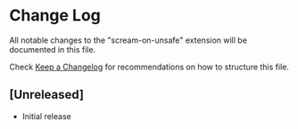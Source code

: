 # Change Log

All notable changes to the "scream-on-unsafe" extension will be documented in this file.

Check [Keep a Changelog](http://keepachangelog.com/) for recommendations on how to structure this file.

## [Unreleased]

- Initial release